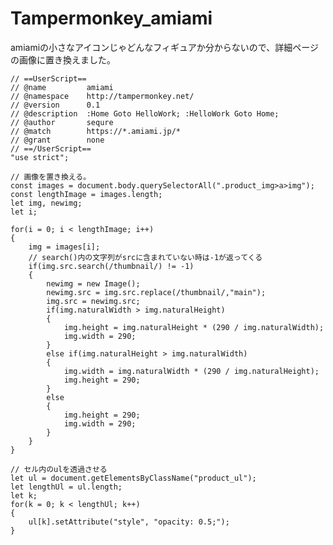 # Tampermonkey_amiami
amiamiの小さなアイコンじゃどんなフィギュアか分からないので、詳細ページの画像に置き換えました。

    // ==UserScript==
    // @name         amiami
    // @namespace    http://tampermonkey.net/
    // @version      0.1
    // @description  :Home Goto HelloWork; :HelloWork Goto Home;
    // @author       sequre
    // @match        https://*.amiami.jp/*
    // @grant        none
    // ==/UserScript==
    "use strict";

    // 画像を置き換える。
    const images = document.body.querySelectorAll(".product_img>a>img");
    const lengthImage = images.length;
    let img, newimg;
    let i;

    for(i = 0; i < lengthImage; i++)
    {
        img = images[i];
        // search()内の文字列がsrcに含まれていない時は-1が返ってくる
        if(img.src.search(/thumbnail/) != -1)
        {
            newimg = new Image();
            newimg.src = img.src.replace(/thumbnail/,"main");
            img.src = newimg.src;
            if(img.naturalWidth > img.naturalHeight)
            {
                img.height = img.naturalHeight * (290 / img.naturalWidth);
                img.width = 290;
            }
            else if(img.naturalHeight > img.naturalWidth)
            {
                img.width = img.naturalWidth * (290 / img.naturalHeight);
                img.height = 290;
            }
            else
            {
                img.height = 290;
                img.width = 290;
            }
        }
    }

    // セル内のulを透過させる
    let ul = document.getElementsByClassName("product_ul");
    let lengthUl = ul.length;
    let k;
    for(k = 0; k < lengthUl; k++)
    {
        ul[k].setAttribute("style", "opacity: 0.5;");
    }
